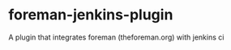 foreman-jenkins-plugin
======================

A plugin that integrates foreman (theforeman.org) with jenkins ci 